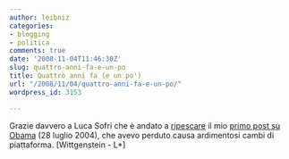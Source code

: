 ```yaml
---
author: leibniz
categories:
- blogging
- politica
comments: true
date: '2008-11-04T11:46:30Z'
slug: quattro-anni-fa-e-un-po
title: Quattro anni fa (e un po')
url: "/2008/11/04/quattro-anni-fa-e-un-po/"
wordpress_id: 3153

---
```

Grazie davvero a Luca Sofri che è andato a [ripescare](http://www.wittgenstein.it/2008/11/04/3-novembre-2004/) il mio [primo post su Obama](http://www.leibniz-blogs.it/2004/07/28/oba-oba/) (28 luglio 2004), che avevo perduto causa ardimentosi cambi di piattaforma. [Wittgenstein - L*]
